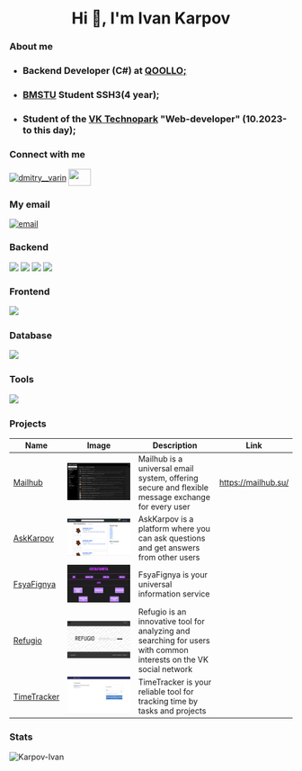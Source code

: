<h1 align="center">Hi 👋, I'm Ivan Karpov</h1>

<h3 align="left">About me</h3>

* <h3 align="left">Backend Developer (C#) at <a href="https://qoollo.com/" >QOOLLO;</a> </h3>

* <h3 align="left"><a href="https://www.bmstu.ru/" >BMSTU</a> Student SSH3(4 year);</h3>

* <h3 align="left"> Student of the <a href="https://education.vk.company/" >VK Technopark</a> "Web-developer" (10.2023-to this day);</h3>

<h3 align="left">Connect with me</h3>
<p align="left">
<a href="https://vk.com/vanya_karpov2013" target="blank"><img align="center" src="https://raw.githubusercontent.com/rahuldkjain/github-profile-readme-generator/master/src/images/icons/Social/vk.svg" alt="dmitry__varin" height="30" width="40" /></a>
<a href="https://t.me/vanches17" target="blank"><img align="center" src="https://www.svgrepo.com/show/303292/telegram-logo.svg" height="30" width="40" /></a>

<h3 align="left">My email</h3>
<p align="left"> <a href="mailto: ivan.karpov.a@yandex.ru"> <img src="https://user-images.githubusercontent.com/55987935/168389280-a384acf5-7cd9-41eb-8a8c-1809bcaf81f4.png" alt="email" width="40" height="40"/> </a> </p>

### Backend

<a href="https://github.com/Karpov-Ivan?tab=repositories&language=go" target="_blank"> <img src="https://skillicons.dev/icons?i=go"/></a>
<a href="https://github.com/Karpov-Ivan?tab=repositories&language=c%23" target="_blank"> <img src="https://skillicons.dev/icons?i=cs"/></a>
<a href="https://github.com/Karpov-Ivan?tab=repositories&language=python" target="_blank"> <img src="https://skillicons.dev/icons?i=python"/></a>
<img src="https://skillicons.dev/icons?i=cpp"/>

### Frontend

<img src="https://skillicons.dev/icons?i=ts,js,html,css"/>

### Database

<img src="https://skillicons.dev/icons?i=postgres,mongo,redis,mysql,sqlite"/>

### Tools

<img src="https://skillicons.dev/icons?i=git,grafana,prometheus,docker,nginx,postman,linux,ubuntu,bash,vim,django,react,angular,bootstrap"/>

### Projects

| Name | Image | Description | Link |
| --- | --- | --- | --- |
| [Mailhub](https://github.com/go-park-mail-ru/2024_1_Refugio) | ![Mailhub](https://github.com/Karpov-Ivan/my-project-images/raw/main/Mailhub.png) | Mailhub is a universal email system, offering secure and flexible message exchange for every user | https://mailhub.su/ |
| [AskKarpov](https://github.com/Karpov-Ivan/AskKarpov) | ![AskKarpov](https://github.com/Karpov-Ivan/my-project-images/raw/main/AskKarpov.png) | AskKarpov is a platform where you can ask questions and get answers from other users | |
| [FsyaFignya](https://github.com/Karpov-Ivan/FsyaFignya) | ![FsyaFignya](https://github.com/Karpov-Ivan/my-project-images/raw/main/FsyaFignya.png) | FsyaFignya is your universal information service | |
| [Refugio](https://github.com/Karpov-Ivan/Refugio) | ![Refugio](https://github.com/Karpov-Ivan/my-project-images/raw/main/Refugio.png) | Refugio is an innovative tool for analyzing and searching for users with common interests on the VK social network | |
| [TimeTracker](https://github.com/Karpov-Ivan/TimeTracker) | ![TimeTracker](https://github.com/Karpov-Ivan/my-project-images/raw/main/TimeTracker.png) | TimeTracker is your reliable tool for tracking time by tasks and projects | |

<h3 align="left">Stats</h3>
<p>
<img align="left" src="https://github-readme-stats.vercel.app/api/top-langs?username=Karpov-Ivan&show_icons=true&locale=en&layout=compact&hide=html,tex,css&title_color=fff&icon_color=79ff97&text_color=9f9f9f&bg_color=151515" alt="Karpov-Ivan" />
</p>
